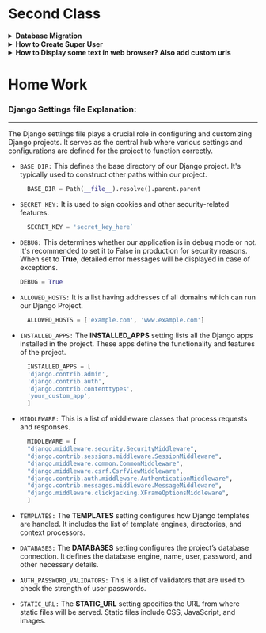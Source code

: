 # Second Class

<details>
<summary><b>Database Migration</b></summary>

Migrations are Django’s way of propagating changes we make to our models (adding a field, deleting a model, etc.) into our database schema.

+ Make migrations:
  ```cmd
    python manage.py makemigrations
  ```
+ Migrate:
  ```cmd
    python manage.py migrate
  ```

Django framework have a build-in database named db.sqlite3. To manage our database we used DB SQLite3 Server. If it not availabe in our computer we need to download and install this.

### Download Link:<br>
[Download SQLiteBrowser 64-bit Windows](https://download.sqlitebrowser.org/DB.Browser.for.SQLite-3.12.2-win64.msi) <br>
[Download SQLiteBrowser 32-bit Windows](https://download.sqlitebrowser.org/DB.Browser.for.SQLite-3.12.2-win32.msi)

</details>

<details>
<summary><b>How to Create Super User</b></summary>
Creating a superuser in Django is essential for managing and maintaining the application, both during development and in production. Before using this feature, we must have migrated our project, otherwise the superuser database will not be created.

+ At first open the root folder.
+ Open command prompt.
+ Activate the virtual environment.
  ```cmd
    .\environmentname\Scripts\activate
  ```
+ Navigate to our Django project directory. Using `cd`
  ```cmd
    cd directory_path
  ```
+ Migrate project.
  ```cmd
    py manage.py migrate
  ```
+ Create super user
  ```cmd
    py manage.py createsuperuser
  ```
  Enter user name:
  ```cmd
  Username: examplename
  ```
  Enter email address (it is optional):
  ```cmd
  Email address: example@gmail.com
  ```
  Enter Password:
  ```cmd
  Password: ******
  ```
  Enter same password again:
  ```cmd
  Password(again): ******
  ```
+ Now we can login into our Django Admin page by running our django server.
  ```cmd
  python manage.py runserver
  ```
+ Using Username and Password we can login our admin panel. This is the local domai:
  ```cmd
  http://127.0.0.1:8000/admin/
  ```

</details>

<details>
<summary><b>How to Display some text in web browser? Also add custom urls</b></summary>

To send content back to the client's web browser we can used `HttpResponse`. It is a class used to generate HTTP responses. It's part of Django's HTTP handling framework.

+ After active our project. At first create a python script in our porject folder e.g. `views.py`
+ Import reqired class from django:
  ```python
  from django.shortcuts import HttpResponse
  ```
+ Create a function:
  ```python
  def homePage(request):
      return HttpResponse("Hello, Django!")
  ```
+ To display this content into web browser we need to connect this function into `urls.py` script. For do this open `urls.py` scripts.<br>
  Syntax:
  ```python
  from projectfoldername.scriptname import functionname
  ```
  Example:
  ```python
  from myProject.views import homePage
  ```
+ Also add this function with `urlpatterns = []` list:
  ```python
  path('routename',functionname , name="functionname"),
  ```
  Example:
  ```python
  path('home',homePage , name="homepage"),
  ```
+ After connect the url then run the project.
  ```python
  py manage.py runserver
  ```
+ Copy and paste the local url into browser also add the route with the urls:
  ```cmd
  http://127.0.0.1:8000/routename
  ```
  Example:
  ```cmd
  http://127.0.0.1:8000/home
  ```
In this way we can create multiple function and urls.

</details>

# Home Work

### <b>Django Settings file Explanation:</b>

---

The Django settings file plays a crucial role in configuring and customizing Django projects. It serves as the central hub where various settings and configurations are defined for the project to function correctly.

+ `BASE_DIR:` This defines the base directory of our Django project. It's typically used to construct other paths within our project.

  ```python
    BASE_DIR = Path(__file__).resolve().parent.parent
  ```
  
+ `SECRET_KEY:` It is used to sign cookies and other security-related features.

  ```python
    SECRET_KEY = 'secret_key_here`
  ```

+ `DEBUG:` This determines whether our application is in debug mode or not. It's recommended to set it to False in production for security reasons. When set to **True**, detailed error messages will be displayed in case of exceptions.

  ```python
  DEBUG = True
  ```
+ `ALLOWED_HOSTS:` It is a list having addresses of all domains which can run our Django Project.

  ```python
    ALLOWED_HOSTS = ['example.com', 'www.example.com']
  ```

+ `INSTALLED_APPS:` The **INSTALLED_APPS** setting lists all the Django apps installed in the project. These apps define the functionality and features of the project.

  ```python
    INSTALLED_APPS = [
    'django.contrib.admin',
    'django.contrib.auth',
    'django.contrib.contenttypes',
    'your_custom_app',
    ]
  ```

+ `MIDDLEWARE:` This is a list of middleware classes that process requests and responses.

  ```python
    MIDDLEWARE = [
    "django.middleware.security.SecurityMiddleware",
    "django.contrib.sessions.middleware.SessionMiddleware",
    "django.middleware.common.CommonMiddleware",
    "django.middleware.csrf.CsrfViewMiddleware",
    "django.contrib.auth.middleware.AuthenticationMiddleware",
    "django.contrib.messages.middleware.MessageMiddleware",
    "django.middleware.clickjacking.XFrameOptionsMiddleware",
    ]
  ```

+ `TEMPLATES:` The **TEMPLATES** setting configures how Django templates are handled. It includes the list of template engines, directories, and context processors.
+ `DATABASES:` The **DATABASES** setting configures the project’s database connection. It defines the database engine, name, user, password, and other necessary details.
+ `AUTH_PASSWORD_VALIDATORS:` This is a list of validators that are used to check the strength of user passwords.
+ `STATIC_URL:` The **STATIC_URL** setting specifies the URL from where static files will be served. Static files include CSS, JavaScript, and images.